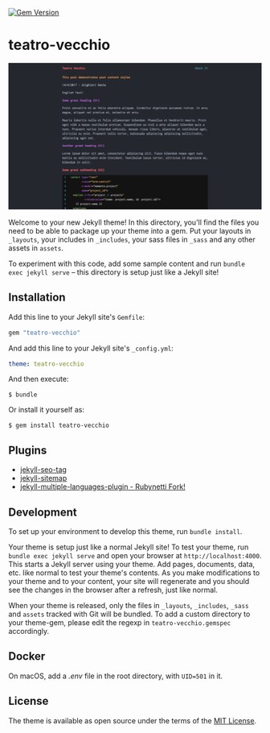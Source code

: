[![Gem Version](https://badge.fury.io/rb/teatro-vecchio.svg)](https://badge.fury.io/rb/teatro-vecchio)

# teatro-vecchio

![teatro-vecchio theme preview](/screenshot.png)

Welcome to your new Jekyll theme! In this directory, you'll find the files you need to be able to package up your theme into a gem. Put your layouts in `_layouts`, your includes in `_includes`, your sass files in `_sass` and any other assets in `assets`.

To experiment with this code, add some sample content and run `bundle exec jekyll serve` – this directory is setup just like a Jekyll site!

## Installation

Add this line to your Jekyll site's `Gemfile`:

```ruby
gem "teatro-vecchio"
```

And add this line to your Jekyll site's `_config.yml`:

```yaml
theme: teatro-vecchio
```

And then execute:

    $ bundle

Or install it yourself as:

    $ gem install teatro-vecchio


## Plugins

- [jekyll-seo-tag](https://github.com/jekyll/jekyll-seo-tag)
- [jekyll-sitemap](https://github.com/jekyll/jekyll-sitemap)
- [jekyll-multiple-languages-plugin - Rubynetti Fork!](https://github.com/rubynetti/jekyll-multiple-languages-plugin)


## Development

To set up your environment to develop this theme, run `bundle install`.

Your theme is setup just like a normal Jekyll site! To test your theme, run `bundle exec jekyll serve` and open your browser at `http://localhost:4000`. This starts a Jekyll server using your theme. Add pages, documents, data, etc. like normal to test your theme's contents. As you make modifications to your theme and to your content, your site will regenerate and you should see the changes in the browser after a refresh, just like normal.

When your theme is released, only the files in `_layouts`, `_includes`, `_sass` and `assets` tracked with Git will be bundled.
To add a custom directory to your theme-gem, please edit the regexp in `teatro-vecchio.gemspec` accordingly.

## Docker
On macOS, add a _.env_ file in the root directory, with ```UID=501``` in it.

## License
The theme is available as open source under the terms of the [MIT License](https://opensource.org/licenses/MIT).
